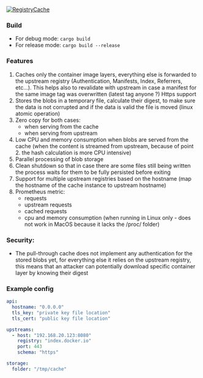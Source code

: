 [![RegistryCache](https://github.com/giantswarm/registry-cache/actions/workflows/ci.yaml/badge.svg)](https://github.com/giantswarm/registry-cache/actions/workflows/ci.yaml)

### Build

- For debug mode: `cargo build`
- For release mode: `cargo build --release`

### Features

1. Caches only the container image layers, everything else is forwarded to the upstream registry (Authentication, Manifests, Index, Referrers, etc...). This helps also to revalidate with upstream in case a manifest for the same image tag was overwritten (latest tag anyone ?)
Https support
2. Stores the blobs in a temporary file, calculate their digest, to make sure the data is not corrupted and if the data is valid the file is moved (linux atomic operation)
3. Zero copy for both cases:
    - when serving from the cache
    - when serving from upstream
4. Low CPU and memory consumption when blobs are served from the cache (when the content is streamed from upstream, because of point 2. the hash calculation is more CPU intensive)
5. Parallel processing of blob storage
6. Clean shutdown so that in case there are some files still being written the process waits for them to be fully persisted before exiting
7. Support for multiple upstream registries based on the hostname (map the hostname of the cache instance to upstream hostname)
8. Prometheus metric:
    - requests
    - upstream requests
    - cached requests
    - cpu and memory consumption (when running in Linux only - does not work in MacOS because it lacks the /proc/ folder)

### Security:
- The pull-through cache does not implement any authentication for the stored blobs yet, for everything else it relies on the upstream registry, this means that an attacker can potentially download specific container layer by knowing their digest

### Example config
```YAML
api:
  hostname: "0.0.0.0"
  tls_key: "private key file location"
  tls_cert: "public key file location"

upstreams:
  - host: "192.168.20.123:8080"
    registry: "index.docker.io"
    port: 443
    schema: "https"

storage:
  folder: "/tmp/cache"
```